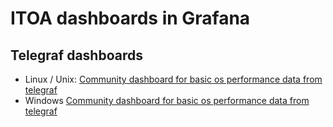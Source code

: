 # ITOA dashboards in Grafana

## Telegraf dashboards

- Linux / Unix:
[Community dashboard for basic os performance data from telegraf](https://grafana.com/dashboards/5955)
- Windows
[Community dashboard for basic os performance data from telegraf](https://grafana.com/dashboards/1902)
